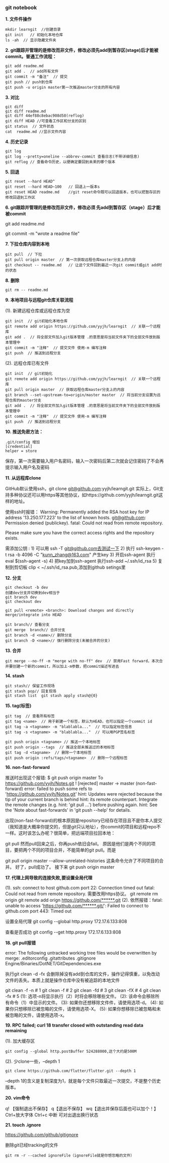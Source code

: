 ### git notebook

**1. 文件件操作**

```
mkdir learngit  //创建目录 
git init   // 初始化本地仓库
ls -ah  // 显示隐藏文件夹
```

**2. git跟踪并管理的是修改而非文件，修改必须先add到暂存区(stage)后才能被commit。普通工作流程：**

```
git add readme.md
git add .  // add所有文件
git commit -m "备注"  // 提交
git push // push到仓库
git push -u origin master第一次推送master分支的所有内容
```

**3. 对比**

```
git diff
git diff readme.md
git diff 44ef88c8ebac908d58(reflog)
git diff HEAD //可查看工作区和分支的区别
git status  // 文件状态
cat  readme.md //显示文件内容
```

**4. 历史记录**

```
git log
git log --pretty=oneline --abbrev-commit 查看日志(不带详细信息)
git reflog // 查看命令历史，以便确定要回到未来的哪个版本
```

**5. 回退**

```
git reset --hard HEAD^ 
git reset --hard HEAD~100	// 回退上一版本s
git reset HEAD readme.md	//git reset命令既可以回退版本，也可以把暂存区的修改回退到工作区
```

**6. git跟踪并管理的是修改而非文件，修改必须 先add到暂存区（stage）后才能被commit**

git add readme.md

git commit -m "wrote a readme file"

**7. 下拉仓库内容到本地**

```
git pull  // 下拉
git pull origin master  // 第一次获取远程仓库master分支上的内容
git checkout -- readme.md	// 让这个文件回到最近一次git commit或git add时的状态
```

**8. 删除**

```
git rm -- readme.md
```

**9. 本地项目与远程git仓库关联流程**

(1). 新建远程仓库或远程仓库为空

```
git init  // git初始化本地仓库
git remote add origin https://github.com/yyjh/learngit  // 关联一个远程库
git add .  // 将全部文件加入git版本管理 .的意思是将当前文件夹下的全部文件放到版本管理中
git commit -m "注释"  // 提交文件 使用-m 编写注释
git push  // 推送到远程分支
```

(2). 远程仓库已有文件

```
git init  // git初始化
git remote add origin https://github.com/yyjh/learngit  // 关联一个远程库
git pull origin master  // 获取远程仓库master分支上的内容
git branch --set-upstream-to=origin/master master  // 将当前分支设置为远程仓库的master分支
git add .  // 将全部文件加入git版本管理 .的意思是将当前文件夹下的全部文件放到版本管理中
git commit -m "注释"  // 提交文件 使用-m 编写注释
git push  // 推送到远程分支
```

**10. 推送免密方法：**

```
.git/config 增加
[credential]   
helper = store
```

保存，第一次需要输入用户名密码，输入一次密码后第二次就会记住密码了不会再提示输入用户名及密码

**11. 从远程库clone**

GitHub默认使用ssh，git clone git@github.com:yyjh/learngit.git
实际上，Git支持多种协议还可以用https等其他协议，如https://github.com/yyjh/learngit.git这样的地址。

使用ssh时报错： Warning: Permanently added the RSA host key for IP address '13.250.177.223' to the list of known 
hosts.
git@github.com: Permission denied (publickey).
fatal: Could not read from remote repository.

Please make sure you have the correct access rights
and the repository exists.

需添加公钥 :
		   1) 可以用 ssh -T git@github.com去测试一下
		   2) 执行 ssh-keygen -t rsa -b 4096 -C "kunn_zhang@163.com" 产生key
		   3) 开启ssh-agent	执行 eval $(ssh-agent -s)
		   4) 把key加到ssh-agent 执行ssh-add ~/.ssh/id_rsa
		   5) 复制到剪切板 clip < ~/.ssh/id_rsa.pub,添加到github setings里

**12. 分支**

```
git checkout -b dev
创建dev分支并切换到dev相当于
git branch dev
git checkout dev

git pull <remote> <branch>: Download changes and directly merge/integrate into HEAD

git branch// 查看分支
git merge  branch// 合并分支
git branch -d <name>// 删除分支
git branch -D <name>// 强行删除分支(未被合并的分支)
```

**13. 合并**

```
git merge --no-ff -m "merge with no-ff" dev  // 禁用Fast forward，本次合并要创建一个新的commit，所以加上-m参数，把commit描述写进去
```

**14. stash**

```
git stash// 保留工作现场
git stash pop// 回复现场
git stash list  git stash apply stash@{0}
```

**15. tag(标签)**

```
git tag  // 查看所有标签
git tag <name>  // 用于新建一个标签，默认为HEAD，也可以指定一个commit id
git tag -a <tagname> -m "blablabla..."  // 可以指定标签信息
git tag -s <tagname> -m "blablabla..."  // 可以用PGP签名标签

git push origin <tagname> // 推送一个本地标签
git push origin --tags  // 推送全部未推送过的本地标签
git tag -d <tagname>  // 删除一个本地标签
git push origin :refs/tags/<tagname>  // 删除一个远程标签
```

**16. non-fast-forward**

推送时出现这个报错:
$ git push origin master
To https://github.com/yyjh/Notes.git
! [rejected]        master -> master (non-fast-forward)
error: failed to push some refs to 'https://github.com/yyjh/Notes.git'
hint: Updates were rejected because the tip of your current branch is behind
hint: its remote counterpart. Integrate the remote changes (e.g.
hint: 'git pull ...') before pushing again.
hint: See the 'Note about fast-forwards' in 'git push --help' for details.

出现(non-fast-forward)的根本原因是repository已经存在项目且不是你本人提交（我知道是大概率你提交的，但是git只认地址），你commit的项目和远程repo不一样。这时该怎么办呢？很简单，把远端项目拉回本地：

git pull
然而pull回来之后，你再push依旧会fail。 
原因是他们是两个不同的项目，要把两个不同的项目合并，不能简单的git pull。而是

git pull origin master --allow-unrelated-histories
这条命令允许了不同项目的合并。 
好了，pull成功了。 
接下来
git push origin master 

**17. 代理上网导致的连接失败,要设置全局代理**

(1). ssh: connect to host github.com port 22: Connection timed out
fatal: Could not read from remote repository.
需要改用https协议。
git remote rm origin
git remote add orign https://github.com/******.git
(2). 依然报错：fatal: unable to access 'https://github.com/******.git/': Failed to connect to github.com port 443: Timed out

设置全局代理
git config --global http.proxy 172.17.6.133:808

查看是否成功
git config --get http.proxy
172.17.6.133:808

**18. git pull报错**

error: The following untracked working tree files would be overwritten by merge:
.editorconfig
.gitattributes
.gitignore
Engine/Binaries/DotNET/GitDependencies.exe

执行git clean -d -fx
会删除掉没有add到仓库的文件，操作记得慎重，以免改动文件的丢失。本质上就是操作仓库中没有被追踪的本地文件

git clean -f -n         # 1
git clean -f            # 2
git clean -fd           # 3
git clean -fX           # 4
git clean -fx           # 5
(1): 选项-n将显示执行（2）时将会移除哪些文件。
(2): 该命令会移除所有命令（1）中显示的文件。
(3): 如果你还想移除文件件，请使用选项-d。
(4): 如果你只想移除已被忽略的文件，请使用选项-X。
(5): 如果你想移除已被忽略和未被忽略的文件，请使用选项-x。	

**19. RPC failed; curl 18 transfer closed with outstanding read data remaining**

(1). 加大缓存区

```
git config --global http.postBuffer 524288000,这个大约是500M	
```

(2). 少clone一些，–depth 1

```
git clone https://github.com/flutter/flutter.git --depth 1
```

–depth 1的含义是复制深度为1，就是每个文件只取最近一次提交，不是整个历史版本。

**20. vim命令**

q! 【强制退出不保存】 q【退出不保存】 wq【退出并保存后面也可以加个！】
Ctrl+放大字体
Ctrl+c 中断 可对出退出换行状态

**21. touch .ignore**

https://github.com/github/gitignore

删除git已经tracking的文件

```
git rm -r --cached ignoreFile（ignoreFile就是你想忽略的文件）
```

